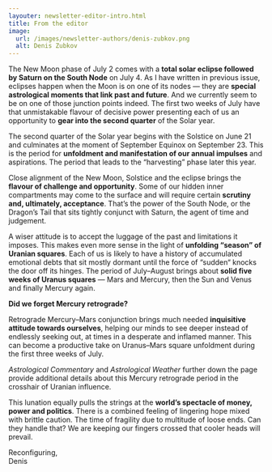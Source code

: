 ```yaml
---
layouter: newsletter-editor-intro.html
title: From the editor
image: 
  url: /images/newsletter-authors/denis-zubkov.png
  alt: Denis Zubkov
---
```


The New Moon phase of July 2 comes with a **total solar eclipse followed by Saturn on the South Node** on July 4. As I have written in previous issue, eclipses happen when the Moon is on one of its nodes — they are **special astrological moments that link past and future**. And we currently seem to be on one of those junction points indeed. The first two weeks of July have that unmistakable flavour of decisive power presenting each of us an opportunity to **gear into the second quarter** of the Solar year.

The second quarter of the Solar year begins with the Solstice on June 21 and culminates at the moment of September Equinox on September 23. This is the period for **unfoldment and manifestation of our annual impulses** and aspirations. The period that leads to the “harvesting” phase later this year.

Close alignment of the New Moon, Solstice and the eclipse brings the **flavour of challenge and opportunity**. Some of our hidden inner compartments may come to the surface and will require certain **scrutiny and, ultimately, acceptance**. That’s the power of the South Node, or the Dragon’s Tail that sits tightly conjunct with Saturn, the agent of time and judgement.

A wiser attitude is to accept the luggage of the past and limitations it imposes. This makes even more sense in the light of **unfolding “season” of Uranian squares**. Each of us is likely to have a history of accumulated emotional debts that sit mostly dormant until the force of “sudden“ knocks the door off its hinges. The period of July–August brings about **solid five weeks of Uranus squares** — Mars and Mercury, then the Sun and Venus and finally Mercury again. 

**Did we forget Mercury retrograde?**

Retrograde Mercury–Mars conjunction brings much needed **inquisitive attitude towards ourselves**, helping our minds to see deeper instead of endlessly seeking out, at times in a desperate and inflamed manner. This can become a productive take on Uranus–Mars square unfoldment during the first three weeks of July.

_Astrological Commentary_ and _Astrological Weather_ further down the page provide additional details about this Mercury retrograde period in the crosshair of Uranian influence.

This lunation equally pulls the strings at the **world’s spectacle of money, power and politics**. There is a combined feeling of lingering hope mixed with brittle caution. The time of fragility due to multitude of loose ends. Can they handle that? We are keeping our fingers crossed that cooler heads will prevail. 

Reconfiguring,<br>
<span class="signature">Denis</span>
